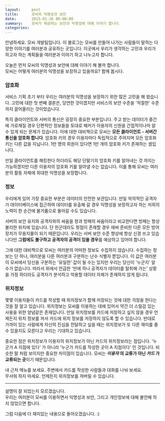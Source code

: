 ```yaml
---
layout:     post
title:      모씨의 익명성과 보안
date:       2015-01-26 00:00:00
summary:    모씨가 제공하는 보안과 익명성에 대해 이야기 합니다.
categories:
---
```

안녕하세요. 모씨 개발팀입니다. 이 블로그는 모씨를 만들어 나가는 사람들이 말하는 다양한 이야기를 여러분과 공유하는 곳입니다. 이곳에서 우리가 생각하는 고민과 우리가 하고자 하는 계획들을 여러분과 이야기 하고 나누고자 합니다.

오늘은 먼저 모씨의 익명성과 보안에 대해 이야기 해 볼까 합니다.<br />모씨는 어떻게 여러분의 익명성을 보장하고 있을까요? 함께 봅시다.

### 암호화
서비스 기획 초기 부터 우리는 여러분의 익명성을 보장하기 위한 많은 고민을 해 왔습니다. 고민에 대한 첫 번째 결론은, 당연한 것이겠지만 서비스의 보안 수준을 '적절한' 수준까지 끌어올리는 것이었습니다.

특히 클라이언트와 서버의 통신은 굉장히 중요한 부분입니다. 주고 받는 데이터가 중간에 가로채질 경우 단편적인 정보들을 토대로 해커가 이용자의 신원을 간접적이나마 알 수 있게 되는 문제가 있습니다. 이에 대한 대비책으로 모씨는 **모든 클라이언트 - 서버간 통신을 암호화 합니다**. 암호화 키의 경우 이용자마다 독립적으로 주어지며 모든 암호화 키는 다른 값을 지닙니다. 1만 명의 회원이 있다면 1만 개의 암호화 키가 존재하는 셈입니다.

만일 클라이언트를 해킹한다 하더라도 해당 단말기의 암호화 키를 알아내는 것 까지는 가능하겠지만 다른 이용자의 암호화 키를 알아낼 수는 없습니다. 이를 통해 모씨는 여러분의 활동 자체에 최대한 익명성을 보장합니다.

### 정보
우리에게 있어 가장 중요한 부분은 데이터의 안전한 보관입니다. 만일 악의적인 공격자가 데이터베이스에 접근하여 데이터를 유출해 갈 경우 익명성을 보장하고자 하는 저희의 노력이 한 순간에 물거품으로 돌아갈 수도 있습니다.

서버의 보안 유지와 공격자와의 싸움을 창과 방패의 싸움이라고 비교한다면 방패는 항상 불리한 위치에 있습니다. 단 한군데라도 헛점이 존재할 경우 애써 준비한 다른 모든 방어장치가 무용지물이 되기 때문입니다. 우리는 서버 보안 수준 향상에 항상 신경 쓰고 있습니다만 **그럼에도 불구하고 공격자의 공격이 있을 경우**를 예상하고 있어야 합니다.

그에 대한 대비책으로 모씨는 여러분의 어떠한 정보도 수집하지 않습니다. 수집하는 정보는 단 하나, 여러분을 다른 여러분과 구분하는 난수 식별자 뿐입니다. 이 값은 여러분이 모씨에서 당신을 구분하는 '유일한' 값이 될 수는 있지만 우리는 당신이 '누군지' 알 수가 없습니다. 따라서 위에서 언급한 '만에 하나 공격자가 데이터를 탈취해 가는' 상황을 가정 하더라도 공격자가 분석하고 악용할 데이터 자체가 존재하지 않게 됩니다.

### 위치정보
몇몇 이용자들이 카드를 작성할 때 위치정보가 함께 저장되는 것에 대한 걱정을 한다는 것을 잘 알고 있습니다. 위치정보는 모씨를 이용하는 데에 있어서 약간 더 스릴감 있는 사용을 위한 양념같은 존재입니다. 만일 위치정보를 카드에 저장하고 싶지 않을 경우 언제든지 위치 정보를 꺼서 카드에 위치 정보를 저장하지 않도록 할 수 있습니다. 반대로 가까이 있는 사람에게 자신의 진심을 전달하고 싶을 때는 위치정보가 또 다른 재미를 줄 수 있을지도 모른다고 우리는 기대하고 있습니다.

중요한 점은 위치정보가 이용자의 위치정보가 아닌 카드의 위치정보라는 점입니다. '누군가 A 지점에 있다' 가 아니라 '누군가 카드를 작성한 곳이 A 지점이다' 인 것입니다. 비슷한 말 처럼 보이지만 중요한 차이점이 있습니다. 모씨는 **_이용자_ 의 교류가 아닌 _카드_ 가 교류되는 곳**이기 때문입니다.

내 근처 메뉴를 보세요. 주변에서 카드를 작성한 사람들과 대화를 나눠 보세요.<br />
무서워 하지 마세요. 언제든지 위치정보를 꺼버릴 수 있습니다.

-------

설명이 잘 되었는지 모르겠습니다.<br />
우리는 여러분이 모씨를 이용하면서 익명성과 보안, 그리고 개인정보에 대해 불안해 하지 않았으면 합니다.

그럼 다음에 더 재미있는 내용으로 돌아오겠습니다. :)

